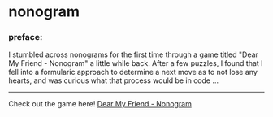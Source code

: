 # nonogram
### preface: <br>
I stumbled across nonograms for the first time through a game titled "Dear My Friend - Nonogram" a little while back.
After a few puzzles, I found that I fell into a formularic approach to determine a next move as to not lose any hearts, and was curious what that process would be in code ...

---
Check out the game here! [Dear My Friend - Nonogram](https://play.google.com/store/apps/details?id=com.babydeer.babydeernonogram&hl=en_US)

